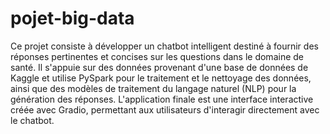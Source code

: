 # pojet-big-data
Ce projet consiste à développer un chatbot intelligent destiné à fournir des réponses pertinentes et concises sur les questions dans le domaine de santé. Il s'appuie sur des données provenant d'une base de données de Kaggle et utilise PySpark pour le traitement et le nettoyage des données, ainsi que des modèles de traitement du langage naturel (NLP) pour la génération des réponses. L'application finale est une interface interactive créée avec Gradio, permettant aux utilisateurs d'interagir directement avec le chatbot.
